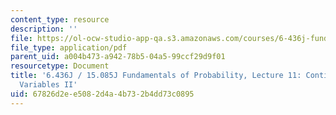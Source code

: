 ```yaml
---
content_type: resource
description: ''
file: https://ol-ocw-studio-app-qa.s3.amazonaws.com/courses/6-436j-fundamentals-of-probability-fall-2018/67826d2ee5082d4a4b732b4dd73c0895_MIT6_436JF18_lec11.pdf
file_type: application/pdf
parent_uid: a004b473-a942-78b5-04a5-99ccf29d9f01
resourcetype: Document
title: '6.436J / 15.085J Fundamentals of Probability, Lecture 11: Continuous Random
  Variables II'
uid: 67826d2e-e508-2d4a-4b73-2b4dd73c0895
---
```

